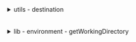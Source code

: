 
<details>

<summary>utils - destination</summary>

</br>

![alt text](../../images/approuter/IMG1.PNG)

</br>
</br>

![alt text](../../images/approuter/IMG2.PNG)

</br>

</details>

</br>
</br>

<details>

<summary>lib - environment - getWorkingDirectory</summary>

</br>

![alt text](../../images/approuter/IMG3.PNG)

</br>

</details>




